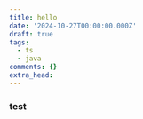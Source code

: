 ```yaml
---
title: hello
date: '2024-10-27T00:00:00.000Z'
draft: true
tags:
  - ts
  - java
comments: {}
extra_head:
---
```

### test
